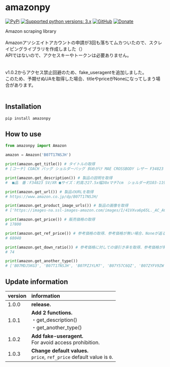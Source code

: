 # amazonpy

[![PyPi](https://img.shields.io/pypi/v/amazonpy.svg)](https://pypi.org/project/amazonpy)
[![Supported python versions: 3.x](https://img.shields.io/badge/python-3.x-green.svg "Supported python versions: 3.x")](https://www.python.org/downloads/)
[![GitHub](https://img.shields.io/github/license/nanato12/amazonpy)](https://img.shields.io/github/license/nanato12/amazonpy)
[![Donate](https://img.shields.io/badge/Donate-PayPal-green.svg?logo=paypal&style=flat-square)](https://paypal.me/bluesquarejb/100)

Amazon scraping library
<br><br>
Amazonアソシエイトアカウントの申請が3回も落ちてムカついたので、スクレイピングライブラリを作成しました（）<br>
APIではないので、アクセスキーやトークンは必要ありません。
<br><br><br>
v1.0.2からアクセス禁止回避のため、fake_useragentを追加しました。<br>
このため、予期せぬUAを取得した場合、titleやpriceがNoneになってしまう場合があります。
<br><br>
## Installation

```bash
pip install amazonpy
```

## How to use

```python
from amazonpy import Amazon

amazon = Amazon('B07T17NSJH')

print(amazon.get_title()) # タイトルの取得
# [コーチ] COACH バッグ ショルダーバッグ 斜めがけ MAE CROSSBODY レザー F34823 アウトレット [並行輸入品]

print(amazon.get_description()) # 製品の説明を取得
#  ■品　番：F34823 SV/XR ■サイズ：約高さ27.5x幅30xマチ7cm　ショルダー約103-119cm(3cm間隔で7段階調節可)　 ■重　さ：約600g ■仕　様：開閉 ：ファスナー式　内側 ：ホックポケット1　外側 ：ファスナーポケット1 ■素　材：レザー ■カラー：Carnation 金具シルバー ■付　属：箱なし、保存袋なし ■画像のお財布はサンプルにつき、付属しておりません。

print(amazon.get_url()) # 製品のURLを取得
# https://www.amazon.co.jp/dp/B07T17NSJH/

print(amazon.get_product_image_urls()) # 製品の画像を取得
# ['https://images-na.ssl-images-amazon.com/images/I/41VXva6p65L._AC_AC_.jpg', 'https://images-na.ssl-images-amazon.com/images/I/41eyyUG0IEL._AC_AC_.jpg', 'https://images-na.ssl-images-amazon.com/images/I/41pavjZNA5L._AC_AC_.jpg', 'https://images-na.ssl-images-amazon.com/images/I/31EM6kp5xrL._AC_AC_.jpg']

print(amazon.get_price()) # 販売価格の取得
# 17800

print(amazon.get_ref_price()) # 参考価格の取得、参考価格が無い場合、Noneが返る
# 68040

print(amazon.get_down_ratio()) # 参考価格に対しての値引き率を取得、参考価格が無い場合、0が返る
# 74

print(amazon.get_another_type())
# ['B07MDJ5KG3', 'B07T17NSJH', 'B07PZJYLM7', 'B07Y57C6QZ', 'B07ZYFV9ZW', 'B07PZKPS68', 'B07Y4ZGWC9']
```

## Update information

| version | information |
| :--- | :--- |
| 1.0.0 | **release.** |
| 1.0.1 | **Add 2 functions.** <br>・get_description()<br>・get_another_type() |
| 1.0.2 | **Add fake-useragent.** <br>For avoid access prohibition. |
| 1.0.3 | **Change default values.** <br>`price`, `ref_price` default value is `0`. |
